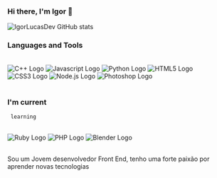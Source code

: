 ### Hi there, I'm Igor 👋

![IgorLucasDev GitHub stats](https://github-readme-stats.vercel.app/api?username=igorlucassdev&show_icons=true&theme=radical)

### Languages and Tools

<div style="display: inline_block"><br>
<img src="https://img.shields.io/badge/c++-%2300599C.svg?style=for-the-badge&logo=c%2B%2B&logoColor=white" alt="C++ Logo">
<img src="https://img.shields.io/badge/JavaScript-F7DF1E?style=for-the-badge&logo=javascript&logoColor=black" alt="Javascript Logo">
<img src="https://img.shields.io/badge/Python-3776AB?style=for-the-badge&logo=python&logoColor=white" alt="Python Logo">
<img src="https://img.shields.io/badge/HTML5-E34F26?style=for-the-badge&logo=html5&logoColor=white" alt="HTML5 Logo">
<img src="https://img.shields.io/badge/CSS3-1572B6?style=for-the-badge&logo=css3&logoColor=white" alt="CSS3 Logo">
<img src="https://img.shields.io/badge/Node.js-43853D?style=for-the-badge&logo=node.js&logoColor=white" alt="Node.js Logo">
<img src="https://img.shields.io/badge/Adobe%20Photoshop-31A8FF?style=for-the-badge&logo=Adobe%20Photoshop&logoColor=black" alt="Photoshop Logo">
</div><br/>

### I'm current
	


    


	

			

				
				
			

	

	 learning

<div style="display: inline_block"><br>
<img src="https://img.shields.io/badge/Ruby-CC342D?style=for-the-badge&logo=ruby&logoColor=white" alt="Ruby Logo">
<img src="https://img.shields.io/badge/PHP-777BB4?style=for-the-badge&logo=php&logoColor=white" alt="PHP Logo">
<img src="https://img.shields.io/badge/blender-%23F5792A.svg?style=for-the-badge&logo=blender&logoColor=white" alt="Blender Logo">
</div><br/>


Sou um Jovem desenvolvedor Front End, tenho uma forte paixão por aprender novas tecnologias

